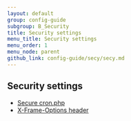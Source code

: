 ```yaml
---
layout: default
group: config-guide
subgroup: B_Security
title: Security settings
menu_title: Security settings
menu_order: 1
menu_node: parent
github_link: config-guide/secy/secy.md
---
```


## Security settings
*	<a href="{{ site.gdeurl }}config-guide/secy/secy-cron.html">Secure cron.php</a>
*	<a href="{{ site.gdeurl }}config-guide/secy/secy-xframe.html">X-Frame-Options header</a>